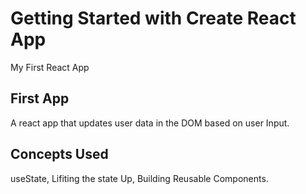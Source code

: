 # Getting Started with Create React App

My First React App

## First App

A react app that updates user data in the DOM based on user Input.

## Concepts Used

useState, Lifiting the state Up, Building Reusable Components.
